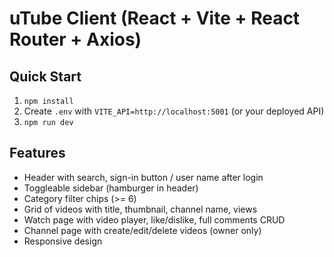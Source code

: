 # uTube Client (React + Vite + React Router + Axios)

## Quick Start

1. `npm install`
2. Create `.env` with `VITE_API=http://localhost:5001` (or your deployed API)
3. `npm run dev`

## Features

- Header with search, sign-in button / user name after login
- Toggleable sidebar (hamburger in header)
- Category filter chips (>= 6)
- Grid of videos with title, thumbnail, channel name, views
- Watch page with video player, like/dislike, full comments CRUD
- Channel page with create/edit/delete videos (owner only)
- Responsive design
